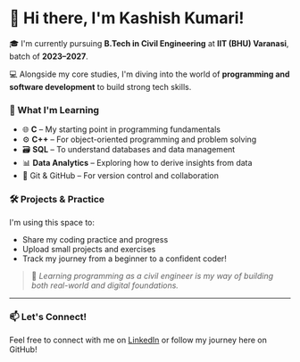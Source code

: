 # 👋 Hi there, I'm Kashish Kumari!

🎓 I'm currently pursuing **B.Tech in Civil Engineering** at **IIT (BHU) Varanasi**, batch of **2023–2027**.

💻 Alongside my core studies, I'm diving into the world of **programming and software development** to build strong tech skills.

### 🚀 What I'm Learning
- 🌐 **C** – My starting point in programming fundamentals
- ⚙️ **C++** – For object-oriented programming and problem solving
- 🗃️ **SQL** – To understand databases and data management
- 📊 **Data Analytics** – Exploring how to derive insights from data
- 🔧 Git & GitHub – For version control and collaboration

### 🛠️ Projects & Practice
I'm using this space to:
- Share my coding practice and progress
- Upload small projects and exercises
- Track my journey from a beginner to a confident coder!

> 📌 *Learning programming as a civil engineer is my way of building both real-world and digital foundations.*

---

### 📫 Let's Connect!
Feel free to connect with me on [LinkedIn](#) or follow my journey here on GitHub!

